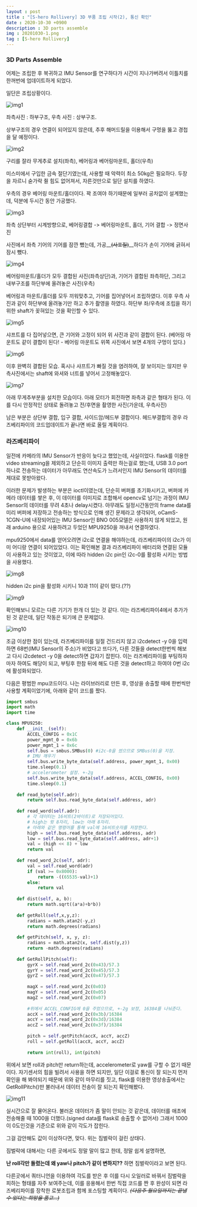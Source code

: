 ```yaml
---
layout : post
title : "[S-hero Rollivery] 3D 부품 조립 시작(2), 통신 확인"
date : 2020-10-30 +0900
description : 3D parts assemble
img : 20201030-1.png
tag : [S-hero Rollivery]
---
```


### 3D Parts Assemble

  어제는 조립한 후 복귀하고 IMU Sensor를 연구하다가 시간이 지나가버려서 이틀치를 한꺼번에 업데이트하게 되었다.

 일단은 조립상황이다.

![img1](https://raw.githubusercontent.com/ReaperMaKNaE/reapermaknae.github.io/main/assets/img/20201030-1.png)

 좌측사진 : 하부구조, 우측 사진 : 상부구조.

 상부구조의 경우 연결이 되어있지 않은데, 추후 해머드릴을 이용해서 구멍을 뚫고 경첩을 달 예정이다.

![img2](https://raw.githubusercontent.com/ReaperMaKNaE/reapermaknae.github.io/main/assets/img/20201030-2.png)

 구리를 잘라 무게추로 설치(좌측), 베어링과 베어링마운트, 홀더(우측)

 미스미에서 구입한 금속 절단기였는데, 사용할 때 악력이 최소 50kg은 필요하다. 두장을 자르니 숟가락 쥘 힘도 없어져서, 자른것만으로 일단 설치를 하였다.

 우측의 경우 베어링 마운트/홀더이다. 꽉 조여야 하기때문에 일부러 공차없이 설계했는데, 덕분에 두시간 동안 가공했다.

![img3](https://raw.githubusercontent.com/ReaperMaKNaE/reapermaknae.github.io/main/assets/img/20201030-3.png)

 좌측 상단부터 시계방향으로, 베어링결합 -> 베어링마운트, 홀더, 기어 결합 -> 정면사진

 사진에서 좌측 기어의 기어를 잠깐 뺐는데, 가공__~~(사포질)~~__하다가 손이 기어에 긁혀서 잠시 뺐다.

![img4](https://raw.githubusercontent.com/ReaperMaKNaE/reapermaknae.github.io/main/assets/img/20201030-4.png)

 베어링마운트/홀더가 모두 결합된 사진(좌측상단)과, 기어가 결합된 좌측하단, 그리고 내부구조를 하단부에 올려놓은 사진(우측)

 베어링과 마운트/홀더를 모두 끼워맞추고, 기어를 집어넣어서 조립하였다. 이후 우측 사진과 같이 하단부에 올려놓기만 하고 추가 촬영을 하였다. 하단부 좌/우측에 조립을 하기 위한 shaft가 꽂혀있는 것을 확인할 수 있다.

![img5](https://raw.githubusercontent.com/ReaperMaKNaE/reapermaknae.github.io/main/assets/img/20201030-5.png)

 샤프트를 다 집어넣으면, 큰 기어와 고정이 되어 위 사진과 같이 결합이 된다. (베어링 마운트도 같이 결합이 된다! - 베어링 마운트도 위쪽 사진에서 보면 4개의 구멍이 있다.)

![img6](https://raw.githubusercontent.com/ReaperMaKNaE/reapermaknae.github.io/main/assets/img/20201030-6.png)

 이후 완벽히 결합된 모습. 혹시나 샤프트가 빠질 것을 염려하여, 잘 보이지는 않지만 우측사진에서는 shaft에 와셔와 너트를 넣어서 고정해놓았다.

![img7](https://raw.githubusercontent.com/ReaperMaKNaE/reapermaknae.github.io/main/assets/img/20201030-7.png)

 아래 무게추부분을 설치한 모습이다. 아래 모터가 회전하면 좌측과 같은 형태가 된다. 이를 다시 안정적인 상태로 돌려놓고 전/후면을 촬영한 사진(가운데, 우측사진)



 남은 부분은 상단부 결합, 입구 결합, 사이드암/헤드부 결합이다. 헤드부결합의 경우 라즈베리파이의 코드업데이트가 끝나면 바로 올릴 계획이다. 



### 라즈베리파이

 일전에 카메라의 IMU Sensor가 반응이 늦다고 했었는데, 사실이었다. flask를 이용한 video streaming을 제외하고 단순히 이미지 출력만 하는걸로 했는데, USB 3.0 port하나로 전송하는 데이터가 아무래도 연산속도가 느려서인지 IMU Sensor의 데이터를 제대로 못받아왔다. 

 이러한 문제가 발생하는 부분은 ioctl이였는데, 단순히 버퍼를 초기화시키고, 버퍼에 카메라 데이터를 쌓은 후, 이 데이터를 이미지로 조합해서 opencv로 넘기는 과정이 IMU Sensor의 데이터를 무려 4초나 delay시켰다. 아무래도 일정시간동안의 frame data를 미리 버퍼에 저장하고 전송하는 방식으로 인해 생긴 문제라고 생각되어, oCamS-1CGN-U에 내장되어있는 IMU Sensor인 BNO 005모델은 사용하지 않게 되었고, 원래 arduino 용으로 사용하려고 두었던 MPU9250을 꺼내서 연결하였다.



 mpu9250에서 data를 얻어오려면 i2c로 연결을 해야하는데, 라즈베리파이의 i2c가 이미 어디랑 연결이 되어있었다. 이는 확인해본 결과 라즈베리파이 배터리와 연결된 모듈이 사용하고 있는 것이었고, 이에 따라 hidden i2c pin인 i2c-0를 활성화 시키는 방법을 사용했다.

![img8](https://raw.githubusercontent.com/ReaperMaKNaE/reapermaknae.github.io/main/assets/img/20201030-8.png)

 hidden i2c pin을 활성화 시키니 10과 11이 같이 떴다.(??) 

![img9](https://raw.githubusercontent.com/ReaperMaKNaE/reapermaknae.github.io/main/assets/img/20201030-9.png)

 확인해보니 모르는 다른 기기가 한개 더 있는 것 같다. 이는 라즈베리파이4에서 추가가 된 것 같은데, 일단 작동은 되기에 큰 문제없다.

![img10](https://raw.githubusercontent.com/ReaperMaKNaE/reapermaknae.github.io/main/assets/img/20201030-10.png)

 조금 이상한 점이 있는데, 라즈베리파이를 일절 건드리지 않고 i2cdetect -y 0을 입력하면 68번(IMU Sensor의 주소)가 비었다고 뜨다가, 다른 것들을 detect한번씩 해보고 다시 i2cdetect -y 0을 detect하면 갑자기 잡힌다. 이는 라즈베리파이를 부팅하자마자 하여도 해당이 되고, 부팅후 한참 뒤에 해도 다른 것을 detect하고 하여야 0번 i2c에 활성화되었다.



 다음은 평범한 mpu코드이다. 나는 라이브러리로 만든 후, 영상을 송출할 때에 한번씩만 사용할 계획이었기에, 아래와 같이 코드를 짰다.

```python
import smbus
import math
import time

class MPU9250:
    def __init__(self):
        ACCEL_CONFIG = 0x1C
        power_mgmt_0 = 0x6b
        power_mgmt_1 = 0x6c
        self.bus = smbus.SMBus(0) #i2c-0을 썼으므로 SMBus(0)을 지정.
        # IMU 깨우기
        self.bus.write_byte_data(self.address, power_mgmt_1, 0x00)
        time.sleep(0.1)
        # accelerometer 설정. +-2g
        self.bus.write_byte_data(self.address, ACCEL_CONFIG, 0x00)
        time.sleep(0.1)
	
    def read_byte(self.adr):
        return self.bus.read_byte_data(self.address, adr)
    
    def read_word(self.adr):
        # 각 데이터는 16비트(2바이트)로 저장되어있다.
        # high는 윗 8자리, low는 아래 8자리.
        # 아래와 같은 명령어를 통해 val에 16비트숫자를 저장한다.
        high = self.bus.read_byte_data(self.address, adr)
        low = self.bus.read_byte_data(self.address, adr+1)
        val = (high << 8) + low
        return val
    
    def read_word_2c(self, adr):
        val = self.read_word(adr)
        if (val >= 0x8000):
            return -((65535-val)+1)
        else:
            return val
        
    def dist(self, a, b):
        return math.sqrt((a*a)+b*b))
        
    def getRoll(self,x,y,z):
        radians = math.atan2(-y,z)
        return math.degrees(radians)
    
    def getPitch(self, x, y, z):
        radians = math.atan2(x, self.dist(y,z))
        return -math.degrees(radians)
    
    def GetRollPitch(self):
        gyrX = self.read_word_2c(0x43)/57.3
        gyrY = self.read_word_2c(0x45)/57.3
        gyrZ = self.read_word_2c(0x47)/57.3
        
        magX = self.read_word_2c(0x03)
        magY = self.read_word_2c(0x05)
        magZ = self.read_word_2c(0x07)
        
        #위에서 ACCEL_CONFIG에 0을 주었으므로, +-2g 보정, 16384를 나눠준다.
        accX = self.read_word_2c(0x3b)/16384
        accY = self.read_word_2c(0x3d)/16384
        accZ = self.read_word_2c(0x3f)/16384
        
        pitch = self.getPitch(accX, accY, accZ)
        roll = self.getRoll(accX, accY, accZ)
        
        return int(roll), int(pitch)
```

 위에서 보면 roll과 pitch만 return하는데, accelerometer로 yaw를 구할 수 없기 때문이다. 자기센서의 힘을 빌려서 사용을 하면 되지만, 일단 이걸로 통신이 잘 되는지 먼저 확인을 해 봐야되기 때문에 위와 같이 마무리를 짓고, flask를 이용한 영상송출에서는 GetRollPitch()만 불러내서 데이터 전송이 잘 되는지 확인해봤다.

![img11](https://raw.githubusercontent.com/ReaperMaKNaE/reapermaknae.github.io/main/assets/img/20201030-11.png)

 실시간으로 잘 물어온다. 불러온 데이터가 좀 말이 안되는 것 같은데, 데이터를 애초에 전송해줄 때 1000을 더했다.(signed data를 flask로 송출할 수 없어서) 그래서 1000이 0도인것을 기준으로 위와 같이 각도가 잡힌다.

 그걸 감안해도 값이 이상하다면, 맞다. 위는 짐벌락이 걸린 상태다.

 짐벌락에 대해서는 다른 곳에서도 정말 말이 많고 한데, 정말 쉽게 설명하면,

__난 roll각만 돌렸는데 왜 yaw나 pitch가 같이 변하지??__ 하면 짐벌락이라고 보면 된다.



 다른곳에서 쿼터니언을 이용하여 각도를 받은 후 이를 다시 오일러로 바꿔서 짐벌락을 피하는 형태를 자주 보여주는데, 이를 응용해서 한번 직접 코드를 짠 후 완성이 되면 라즈베리파이를 장착한 로봇조립과 함께 포스팅할 계획이다. ~~*(다음주 월요일까지는 끝낼 수 있다는 희망을 품고...)*~~